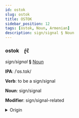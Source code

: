 ```yaml
---
id: ostok
slug: ostok
title: OSTOK
sidebar_position: 12
tags: [ostok, Noun, Armenian]
description: sign/signal § Noun
---
```


### ostok&emsp;<span kind="abugida">ɽ́c̑</span>

*sign/signal* **§** [Noun](../../tags/Noun)

**IPA**: /ˈɑs.tɑk/

**Verb**: to be a sign/signal

**Noun**: sign/signal

**Modifier**: sign/signal-related

<details>
    <summary>Origin</summary>
    Armenian ազդակ azdak [ɑzdɑ́k]<br/>
    <em>Armenian Language Family</em>
</details>
